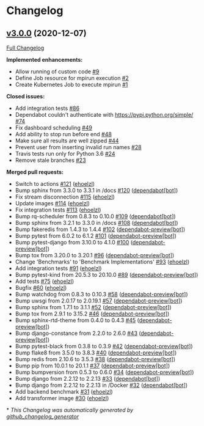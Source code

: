 # Changelog

## [v3.0.0](https://github.com/mlbench/mlbench-dashboard/tree/v3.0.0) (2020-12-07)

[Full Changelog](https://github.com/mlbench/mlbench-dashboard/compare/v2.4.1...v3.0.0)

**Implemented enhancements:**

- Allow running of custom code [\#9](https://github.com/mlbench/mlbench-dashboard/issues/9)
- Define Job resource for mpirun execution [\#2](https://github.com/mlbench/mlbench-dashboard/issues/2)
- Create Kubernetes Job to execute mpirun [\#1](https://github.com/mlbench/mlbench-dashboard/issues/1)

**Closed issues:**

- Add integration tests [\#86](https://github.com/mlbench/mlbench-dashboard/issues/86)
- Dependabot couldn't authenticate with https://pypi.python.org/simple/ [\#74](https://github.com/mlbench/mlbench-dashboard/issues/74)
- Fix dashboard scheduling [\#49](https://github.com/mlbench/mlbench-dashboard/issues/49)
- Add ability to stop run before end [\#48](https://github.com/mlbench/mlbench-dashboard/issues/48)
- Make sure all results are well zipped [\#44](https://github.com/mlbench/mlbench-dashboard/issues/44)
- Prevent user from inserting invalid run names [\#28](https://github.com/mlbench/mlbench-dashboard/issues/28)
- Travis tests run only for Python 3.6 [\#24](https://github.com/mlbench/mlbench-dashboard/issues/24)
- Remove stale branches [\#23](https://github.com/mlbench/mlbench-dashboard/issues/23)

**Merged pull requests:**

- Switch to actions [\#121](https://github.com/mlbench/mlbench-dashboard/pull/121) ([ehoelzl](https://github.com/ehoelzl))
- Bump sphinx from 3.3.0 to 3.3.1 in /docs [\#120](https://github.com/mlbench/mlbench-dashboard/pull/120) ([dependabot[bot]](https://github.com/apps/dependabot))
- Fix stream disconnection [\#115](https://github.com/mlbench/mlbench-dashboard/pull/115) ([ehoelzl](https://github.com/ehoelzl))
- Update images [\#114](https://github.com/mlbench/mlbench-dashboard/pull/114) ([ehoelzl](https://github.com/ehoelzl))
- Fix integration tests [\#113](https://github.com/mlbench/mlbench-dashboard/pull/113) ([ehoelzl](https://github.com/ehoelzl))
- Bump rq-scheduler from 0.8.3 to 0.10.0 [\#109](https://github.com/mlbench/mlbench-dashboard/pull/109) ([dependabot[bot]](https://github.com/apps/dependabot))
- Bump sphinx from 3.2.1 to 3.3.0 in /docs [\#108](https://github.com/mlbench/mlbench-dashboard/pull/108) ([dependabot[bot]](https://github.com/apps/dependabot))
- Bump fakeredis from 1.4.3 to 1.4.4 [\#102](https://github.com/mlbench/mlbench-dashboard/pull/102) ([dependabot-preview[bot]](https://github.com/apps/dependabot-preview))
- Bump pytest from 6.0.2 to 6.1.2 [\#101](https://github.com/mlbench/mlbench-dashboard/pull/101) ([dependabot-preview[bot]](https://github.com/apps/dependabot-preview))
- Bump pytest-django from 3.10.0 to 4.1.0 [\#100](https://github.com/mlbench/mlbench-dashboard/pull/100) ([dependabot-preview[bot]](https://github.com/apps/dependabot-preview))
- Bump tox from 3.20.0 to 3.20.1 [\#96](https://github.com/mlbench/mlbench-dashboard/pull/96) ([dependabot-preview[bot]](https://github.com/apps/dependabot-preview))
- Change 'Benchmarks' to 'Benchmark Implementations' [\#93](https://github.com/mlbench/mlbench-dashboard/pull/93) ([ehoelzl](https://github.com/ehoelzl))
- Add integration tests [\#91](https://github.com/mlbench/mlbench-dashboard/pull/91) ([ehoelzl](https://github.com/ehoelzl))
- Bump pytest-kind from 20.5.3 to 20.10.0 [\#89](https://github.com/mlbench/mlbench-dashboard/pull/89) ([dependabot-preview[bot]](https://github.com/apps/dependabot-preview))
- Add tests [\#75](https://github.com/mlbench/mlbench-dashboard/pull/75) ([ehoelzl](https://github.com/ehoelzl))
- Bugfix [\#60](https://github.com/mlbench/mlbench-dashboard/pull/60) ([ehoelzl](https://github.com/ehoelzl))
- Bump watchdog from 0.8.3 to 0.10.3 [\#58](https://github.com/mlbench/mlbench-dashboard/pull/58) ([dependabot-preview[bot]](https://github.com/apps/dependabot-preview))
- Bump uwsgi from 2.0.17 to 2.0.19.1 [\#57](https://github.com/mlbench/mlbench-dashboard/pull/57) ([dependabot-preview[bot]](https://github.com/apps/dependabot-preview))
- Bump sphinx from 1.7.1 to 3.1.1 [\#52](https://github.com/mlbench/mlbench-dashboard/pull/52) ([dependabot-preview[bot]](https://github.com/apps/dependabot-preview))
- Bump tox from 2.9.1 to 3.15.2 [\#46](https://github.com/mlbench/mlbench-dashboard/pull/46) ([dependabot-preview[bot]](https://github.com/apps/dependabot-preview))
- Bump sphinx-rtd-theme from 0.4.0 to 0.4.3 [\#45](https://github.com/mlbench/mlbench-dashboard/pull/45) ([dependabot-preview[bot]](https://github.com/apps/dependabot-preview))
- Bump django-constance from 2.2.0 to 2.6.0 [\#43](https://github.com/mlbench/mlbench-dashboard/pull/43) ([dependabot-preview[bot]](https://github.com/apps/dependabot-preview))
- Bump pytest-black from 0.3.8 to 0.3.9 [\#42](https://github.com/mlbench/mlbench-dashboard/pull/42) ([dependabot-preview[bot]](https://github.com/apps/dependabot-preview))
- Bump flake8 from 3.5.0 to 3.8.3 [\#40](https://github.com/mlbench/mlbench-dashboard/pull/40) ([dependabot-preview[bot]](https://github.com/apps/dependabot-preview))
- Bump redis from 2.10.6 to 3.5.3 [\#38](https://github.com/mlbench/mlbench-dashboard/pull/38) ([dependabot-preview[bot]](https://github.com/apps/dependabot-preview))
- Bump pip from 10.0.1 to 20.1.1 [\#37](https://github.com/mlbench/mlbench-dashboard/pull/37) ([dependabot-preview[bot]](https://github.com/apps/dependabot-preview))
- Bump bumpversion from 0.5.3 to 0.6.0 [\#34](https://github.com/mlbench/mlbench-dashboard/pull/34) ([dependabot-preview[bot]](https://github.com/apps/dependabot-preview))
- Bump django from 2.2.12 to 2.2.13 [\#33](https://github.com/mlbench/mlbench-dashboard/pull/33) ([dependabot[bot]](https://github.com/apps/dependabot))
- Bump django from 2.2.12 to 2.2.13 in /Docker [\#32](https://github.com/mlbench/mlbench-dashboard/pull/32) ([dependabot[bot]](https://github.com/apps/dependabot))
- Add backend benchmark [\#31](https://github.com/mlbench/mlbench-dashboard/pull/31) ([ehoelzl](https://github.com/ehoelzl))
- Add transformer image [\#30](https://github.com/mlbench/mlbench-dashboard/pull/30) ([ehoelzl](https://github.com/ehoelzl))



\* *This Changelog was automatically generated by [github_changelog_generator](https://github.com/github-changelog-generator/github-changelog-generator)*
